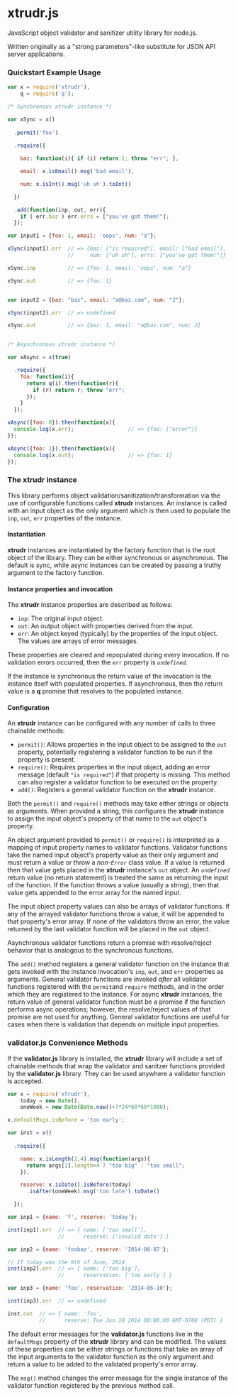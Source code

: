 # xtrudr.js

JavaScript object validator and sanitizer utility library for node.js.

Written originally as a "strong parameters"-like substitute for JSON
API server applications.

### Quickstart Example Usage

```javascript
var x = require('xtrudr'),
    q = require('q');

/* Synchronous xtrudr instance */

var xSync = x()
  
  .permit('foo')
  
  .require({

    baz: function(i){ if (i) return 1; throw "err"; },

    email: x.isEmail().msg('bad email'),

    num: x.isInt().msg('uh uh').toInt()

  })

  .add(function(inp, out, err){
    if ( err.baz ) err.errs = ["you've got them!"];
  });

var input1 = {foo: 1, email: 'oops', num: "a"};

xSync(input1).err  // => {baz: ["is required"], email: ["bad email"],
                   //     num: ["uh uh"], errs: ["you've got them!"]}

xSync.inp          // => {foo: 1, email: 'oops', num: "a"}

xSync.out          // => {foo: 1}


var input2 = {baz: "baz", email: "a@baz.com", num: "2"};

xSync(input2).err  // => undefined

xSync.out          // => {baz: 1, email: "a@baz.com", num: 2}


/* Asynchronous xtrudr instance */

var xAsync = x(true)

  .require({
    foo: function(i){
      return q(i).then(function(r){ 
        if (r) return r; throw "err";
      });
    }
  });

xAsync({foo: 0}).then(function(x){
  console.log(x.err);                 // => {foo: ["error"]}
});    

xAsync({foo: 1}).then(function(x){
  console.log(x.out);                 // => {foo: 1}
});
```

### The xtrudr instance

This library performs object validation/sanitization/transformation
via the use of configurable functions called **xtrudr** instances.
An instance is called with an input object as the only argument which
is then used to populate the `inp`, `out`, `err` properties of the 
instance.

#### Instantiation

**xtrudr** instances are instantiated by the factory function that is 
the root object of the library.  They can be either synchronous or 
asynchronous.  The default is sync, while async instances can be 
created by passing a truthy argument to the factory function.

#### Instance properties and invocation
 
The **xtrudr** instance properties are described as follows:

* `inp`: The original input object.
* `out`: An output object with properties derived from the input.
* `err`: An object keyed (typically) by the properties of the input 
  object.  The values are arrays of error messages.

These properties are cleared and repopulated during every invocation.
If no validation errors occurred, then the `err` property is 
*`undefined`*.

If the instance is synchronous the return value of the invocation is
the instance itself with populated properties.  If asynchronous, then
the return value is a **q** promise that resolves to the populated
instance.

#### Configuration

An **xtrudr** instance can be configured with any number of calls to
three chainable methods: 

* `permit()`: Allows properties in the input object to be assigned to
  the `out` property, potentially registering a validator function to
  be run if the property is present.
* `require()`: Requires properties in the input object, adding an 
  error message (default `"is required"`) if that property is missing.
  This method can also register a validator function to be executed on
  the property.
* `add()`: Registers a general validator function on the **xtrudr**
  instance.

Both the `permit()` and `require()` methods may take either strings or
objects as arguments.  When provided a string, this configures the 
**xtrudr** instance to assign the input object's property of that name
to the `out` object's property.

An object argument provided to `permit()` or `require()` is 
interpreted as a mapping of input property names to validator 
functions.  Validator functions take the named input object's property
value as their only argument and must return a value or throw a 
*non-`Error`* class value.  If a value is returned then that value
gets placed in the **xtrudr** instance's `out` object.  An 
*`undefined`* return value (no return statement) is treated the same
as returning the input of the function.  If the function throws a 
value (usually a string), then that value gets appended to the error
array for the named input.

The input object property values can also be arrays of validator
functions.  If any of the arrayed validator functions throw a value,
it will be appended to that property's error array.  If none of the
validators throw an error, the value returned by the last validator
function will be placed in the `out` object.

Asynchronous validator functions return a promise with resolve/reject
behavior that is analogous to the synchronous functions.

The `add()` method registers a general validator function on the
instance that gets invoked with the instance invocation's `inp`, 
`out`, and `err` properties as arguments.  General validator functions
are invoked *after* all validator functions registered with the 
`permit`and `require` methods, and in the order which they are 
registered to the instance.  For async **xtrudr** instances, the
return value of general validator function must be a promise if the
function performs async operations; however, the resolve/reject values
of that promise are not used for anything.  General validator
functions are useful for cases when there is validation that depends
on multiple input properties.

### validator.js Convenience Methods

If the **validator.js** library is installed, the **xtrudr** library
will include a set of chainable methods that wrap the validator and
sanitzer functions provided by the **validator.js** library.  They can
be used anywhere a validator function is accepted.

```javascript
var x = require('xtrudr'),
    today = new Date(),
    oneWeek = new Date(Date.now()+7*24*60*60*1000);

x.defaultMsgs.isBefore = 'too early';

var inst = x()
  
  .require({

    name: x.isLength(2,4).msg(function(args){
      return args[1].length>4 ? "too big" : "too small";
    }),

    reserve: x.isDate().isBefore(today)
      .isAfter(oneWeek).msg('too late').toDate()

  });

var inp1 = {name: 'f', reserve: 'today'};

inst(inp1).err  // => { name: ['too small'], 
                //      reserve: ['invalid date'] }

var inp2 = {name: 'foobaz', reserve: '2014-06-07'};

// If today was the 9th of June, 2014
inst(inp2).err  // => { name: ['too big'],
                //      reservation: ['too early'] }

var inp3 = {name: 'foo', reservation: '2014-06-10'};

inst(inp3).err  // => undefined

inst.out  // => { name: 'foo', 
          //      reserve: Tue Jun 10 2014 00:00:00 GMT-0700 (PDT) }
```

The default error messages for the **validator.js** functions live in
the `defaultMsgs` property of the **xtrudr** library and can be 
modified.  The values of these properties can be either strings or
functions that take an array of the input arguments to the validator
function as the only argument and return a value to be added to the
validated property's error array.

The `msg()` method changes the error message for the single instance
of the validator function registered by the previous method call.